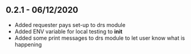 ## 0.2.1 - 06/12/2020
- Added requester pays set-up to drs module
- Added ENV variable for local testing to __init__
- Added some print messages to drs module to let user know what is happening